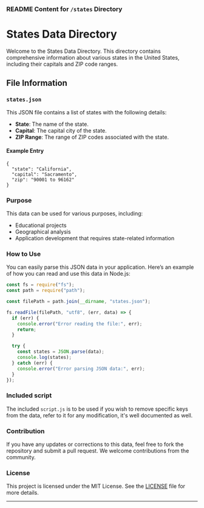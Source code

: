 ### README Content for `/states` Directory

# States Data Directory

Welcome to the States Data Directory. This directory contains comprehensive information about various states in the United States, including their capitals and ZIP code ranges.

## File Information

### `states.json`

This JSON file contains a list of states with the following details:

- **State**: The name of the state.
- **Capital**: The capital city of the state.
- **ZIP Range**: The range of ZIP codes associated with the state.

#### Example Entry

```
{
  "state": "California",
  "capital": "Sacramento",
  "zip": "90001 to 96162"
}
```

### Purpose

This data can be used for various purposes, including:

- Educational projects
- Geographical analysis
- Application development that requires state-related information

### How to Use

You can easily parse this JSON data in your application. Here’s an example of how you can read and use this data in Node.js:

```javascript
const fs = require("fs");
const path = require("path");

const filePath = path.join(__dirname, "states.json");

fs.readFile(filePath, "utf8", (err, data) => {
  if (err) {
    console.error("Error reading the file:", err);
    return;
  }

  try {
    const states = JSON.parse(data);
    console.log(states);
  } catch (err) {
    console.error("Error parsing JSON data:", err);
  }
});
```

### Included script

The included `script.js` is to be used if you wish to remove specific keys from the data, refer to it for any modification, it's well documented as well.

### Contribution

If you have any updates or corrections to this data, feel free to fork the repository and submit a pull request. We welcome contributions from the community.

### License

This project is licensed under the MIT License. See the [LICENSE](../LICENSE) file for more details.

---

```

```
